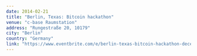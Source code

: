 ```yaml
---
date: 2014-02-21
title: "Berlin, Texas: Bitcoin hackathon"
venue: "c-base Raumstation"
address: "Rungestraße 20, 10179"
city: "Berlin"
country: "Germany"
link: "https://www.eventbrite.com/e/berlin-texas-bitcoin-hackathon-decentralise-everything-tickets-10509228385"
---
```

